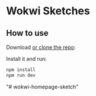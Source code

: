 # Wokwi Sketches

## How to use

Download [or clone the repo](https://github.com/arcostasi/wokwi-sketches):

Install it and run:

```sh
npm install
npm run dev
```
"# wokwi-homepage-sketch" 
